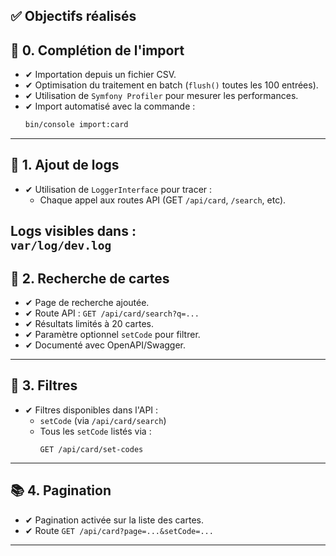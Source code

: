 ## ✅ Objectifs réalisés

## 🔧 0. Complétion de l'import

- ✔ Importation depuis un fichier CSV.
- ✔ Optimisation du traitement en batch (`flush()` toutes les 100 entrées).
- ✔ Utilisation de `Symfony Profiler` pour mesurer les performances.
- ✔ Import automatisé avec la commande :
  ```bash
  bin/console import:card
  ```

---

## 📝 1. Ajout de logs

- ✔ Utilisation de `LoggerInterface` pour tracer :
  - Chaque appel aux routes API (GET `/api/card`, `/search`, etc).

Logs visibles dans :  
`var/log/dev.log`
---

## 🔎 2. Recherche de cartes

- ✔ Page de recherche ajoutée.
- ✔ Route API : `GET /api/card/search?q=...`
- ✔ Résultats limités à 20 cartes.
- ✔ Paramètre optionnel `setCode` pour filtrer.
- ✔ Documenté avec OpenAPI/Swagger.

---

## 🧪 3. Filtres

- ✔ Filtres disponibles dans l'API :
  - `setCode` (via `/api/card/search`)
  - Tous les `setCode` listés via :
    ```http
    GET /api/card/set-codes
    ```
---

## 📚 4. Pagination

- ✔ Pagination activée sur la liste des cartes.
- ✔ Route `GET /api/card?page=...&setCode=...`
---
